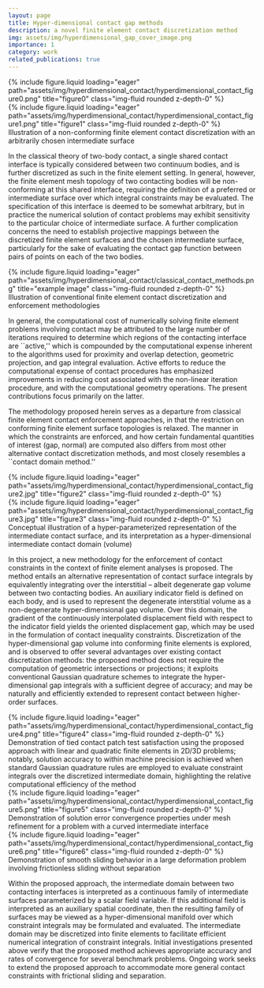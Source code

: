 ```yaml
---
layout: page
title: Hyper-dimensional contact gap methods
description: a novel finite element contact discretization method
img: assets/img/hyperdimensional_gap_cover_image.png
importance: 1
category: work
related_publications: true
---
```


<div class="row">
    <div class="col-sm mt-3 mt-md-0">
        {% include figure.liquid loading="eager" path="assets/img/hyperdimensional_contact/hyperdimensional_contact_figure0.png" title="figure0" class="img-fluid rounded z-depth-0" %}
    </div>
    <div class="col-sm mt-3 mt-md-0">
        {% include figure.liquid loading="eager" path="assets/img/hyperdimensional_contact/hyperdimensional_contact_figure1.png" title="figure1" class="img-fluid rounded z-depth-0" %}
    </div>
</div>
<div class="caption">
    Illustration of a non-conforming finite element contact discretization with an arbitrarily chosen intermediate surface
</div>
   
In the classical theory of two-body contact, a single shared contact interface is typically considered between two continuum bodies, and is further discretized as such in the finite element setting. In general, however, the finite element mesh topology of two contacting bodies will be non-conforming at this shared interface, requiring the definition of a preferred or intermediate surface over which integral constraints may be evaluated. The specification of this interface is deemed to be somewhat arbitrary, but in practice the numerical solution of contact problems may exhibit sensitivity to the particular choice of intermediate surface. A further complication concerns the need to establish projective mappings between the discretized finite element surfaces and the chosen intermediate surface, particularly for the sake of evaluating the contact gap function between pairs of points on each of the two bodies.

<div class="row">
    <div class="col-sm mt-3 mt-md-0">
        {% include figure.liquid loading="eager" path="assets/img/hyperdimensional_contact/classical_contact_methods.png" title="example image" class="img-fluid rounded z-depth-0" %}
    </div>
</div>
<div class="caption">
    Illustration of conventional finite element contact discretization and enforcement methodologies
</div>

In general, the computational cost of numerically solving finite element problems involving contact may be attributed to the large number of iterations required to determine which regions of the contacting interface are ``active,'' which is compounded by the computational expense inherent to the algorithms used for proximity and overlap detection, geometric projection, and gap integral evaluation. Active efforts to reduce the computational expense of contact procedures has emphasized improvements in reducing cost associated with the non-linear iteration procedure, and with the computational geometry operations. The present contributions focus primarily on the latter.

The methodology proposed herein serves as a departure from classical finite element contact enforcement approaches, in that the restriction on conforming finite element surface topologies is relaxed. The manner in which the constraints are enforced, and how certain fundamental quantities of interest (gap, normal) are computed also differs from most other alternative contact discretization methods, and most closely resembles a ``contact domain method.''

<div class="row">
    <div class="col-sm mt-3 mt-md-0">
        {% include figure.liquid loading="eager" path="assets/img/hyperdimensional_contact/hyperdimensional_contact_figure2.jpg" title="figure2" class="img-fluid rounded z-depth-0" %}
    </div>
    <div class="col-sm mt-3 mt-md-0">
        {% include figure.liquid loading="eager" path="assets/img/hyperdimensional_contact/hyperdimensional_contact_figure3.jpg" title="figure3" class="img-fluid rounded z-depth-0" %}
    </div>
</div>
<div class="caption">
    Conceptual illustration of a hyper-parameterized representation of the intermediate contact surface, and its interpretation as a hyper-dimensional intermediate contact domain (volume)
</div>

In this project, a new methodology for the enforcement of contact constraints in the context of finite element analyses is proposed. The method entails an alternative representation of contact surface integrals by equivalently integrating over the interstitial – albeit degenerate gap volume between two contacting bodies. An auxiliary indicator field is defined on each body, and is used to represent the degenerate interstitial volume as a non-degenerate hyper-dimensional gap volume. Over this domain, the gradient of the continuously interpolated displacement field with respect to the indicator field yields the oriented displacement gap, which may be used in the formulation of contact inequality constraints. Discretization of the hyper-dimensional gap volume into conforming finite elements is explored, and is observed to offer several advantages over existing contact discretization methods: the proposed method does not require the computation of geometric intersections or projections; it exploits conventional Gaussian quadrature schemes to integrate the hyper-dimensional gap integrals with a sufficient degree of accuracy; and may be naturally and efficiently extended to represent contact between higher-order surfaces.

<div class="row">
    <div class="col-sm mt-3 mt-md-0">
        {% include figure.liquid loading="eager" path="assets/img/hyperdimensional_contact/hyperdimensional_contact_figure4.png" title="figure4" class="img-fluid rounded z-depth-0" %}
    </div>
</div>
<div class="caption">
    Demonstration of tied contact patch test satisfaction using the proposed approach with linear and quadratic finite elements in 2D/3D problems; notably, solution accuracy to within machine precision is achieved when standard Gaussian quadrature rules are employed to evaluate constraint integrals over the discretized intermediate domain, highlighting the relative computational efficiency of the method
</div>
<div class="row">
    <div class="col-sm mt-3 mt-md-0">
        {% include figure.liquid loading="eager" path="assets/img/hyperdimensional_contact/hyperdimensional_contact_figure5.png" title="figure5" class="img-fluid rounded z-depth-0" %}
    </div>
</div>
<div class="caption">
    Demonstration of solution error convergence properties under mesh refinement for a problem with a curved intermediate interface
</div>
<div class="row">
    <div class="col-sm mt-3 mt-md-0">
        {% include figure.liquid loading="eager" path="assets/img/hyperdimensional_contact/hyperdimensional_contact_figure6.png" title="figure6" class="img-fluid rounded z-depth-0" %}
    </div>
</div>
<div class="caption">
    Demonstration of smooth sliding behavior in a large deformation problem involving frictionless sliding without separation
</div>

Within the proposed approach, the intermediate domain between two contacting interfaces is interpreted as a continuous family of intermediate surfaces parameterized by a scalar field variable. If this additional field is interpreted as an auxiliary spatial coordinate, then the resulting family of surfaces may be viewed as a hyper-dimensional manifold over which constraint integrals may be formulated and evaluated. The intermediate domain may be discretized into finite elements to facilitate efficient numerical integration of constraint integrals. Initial investigations presented above verify that the proposed method achieves appropriate accuracy and rates of convergence for several benchmark problems. Ongoing work seeks to extend the proposed approach to accommodate more general contact constraints with frictional sliding and separation.